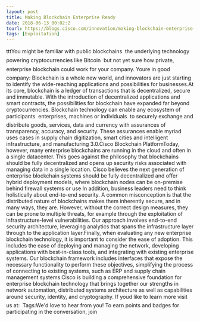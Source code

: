 ```yaml
---
layout: post
title: Making Blockchain Enterprise Ready
date: 2018-06-13 00:02:2
tourl: https://blogs.cisco.com/innovation/making-blockchain-enterprise-ready-2
tags: [Exploitation]
---
```

tttYou might be familiar with public blockchains  the underlying technology powering cryptocurrencies like Bitcoin  but not yet sure how private, enterprise blockchain could work for your company. Youre in good company: Blockchain is a whole new world, and innovators are just starting to identify the wide-reaching applications and possibilities for businesses.At its core, blockchain is a ledger of transactions that is decentralized, secure and immutable. With the introduction of decentralized applications and smart contracts, the possibilities for blockchain have expanded far beyond cryptocurrencies. Blockchain technology can enable any ecosystem of participants  enterprises, machines or individuals  to securely exchange and distribute goods, services, data and currency with assurances of transparency, accuracy, and security. These assurances enable myriad uses cases in supply chain digitization, smart cities and intelligent infrastructure, and manufacturing 3.0.Cisco Blockchain PlatformToday, however, many enterprise blockchains are running in the cloud and often in a single datacenter. This goes against the philosophy that blockchains should be fully decentralized and opens up security risks associated with managing data in a single location. Cisco believes the next generation of enterprise blockchain systems should be fully decentralized and offer hybrid deployment models, where blockchain nodes can be on-premise behind firewall systems or use In addition, business leaders need to think holistically about end-to-end security. A common misconception is that the distributed nature of blockchains makes them inherently secure, and in many ways, they are. However, without the correct design measures, they can be prone to multiple threats, for example through the exploitation of infrastructure-level vulnerabilities. Our approach involves end-to-end security architecture, leveraging analytics that spans the infrastructure layer through to the application layer.Finally, when evaluating any new enterprise blockchain technology, it is important to consider the ease of adoption. This includes the ease of deploying and managing the network, developing applications with best-in-class tools, and integrating with existing enterprise systems. Our blockchain framework includes interfaces that expose the necessary functionality to perform these objectives, simplifying the process of connecting to existing systems, such as ERP and supply chain management systems.Cisco is building a comprehensive foundation for enterprise blockchain technology that brings together our strengths in network automation, distributed systems architecture as well as capabilities around security, identity, and cryptography. If youd like to learn more visit us at:  Tags:We'd love to hear from you! To earn points and badges for participating in the conversation, join 